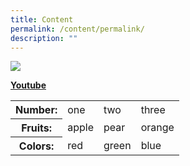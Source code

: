 ```yaml
---
title: Content
permalink: /content/permalink/
description: ""
---
```

![](/images/favicon-isomer.ico)

**[Youtube](https://www.youtube.com/watch?v=jfKfPfyJRdk)**

<table>
	<tr>
	<th>Number:</th>
	<td>one</td>
	<td>two</td>
	<td>three</td>
	</tr>
  <tr>
  <th>Fruits:</th> 
	<td>apple</td>
	<td>pear</td>
	<td>orange</td>
	</tr>
  <tr>
	<th>Colors:</th>
  <td>red</td>
	<td>green</td>
	<td>blue</td>
	</tr>
</table>